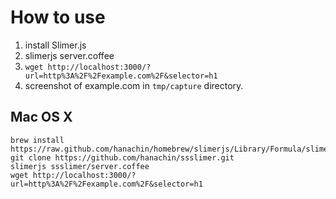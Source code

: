 # How to use

1. install Slimer.js
2. slimerjs server.coffee
3. `wget http://localhost:3000/?url=http%3A%2F%2Fexample.com%2F&selector=h1`
4. screenshot of example.com in `tmp/capture` directory.

## Mac OS X
```
brew install https://raw.github.com/hanachin/homebrew/slimerjs/Library/Formula/slimerjs.rb
git clone https://github.com/hanachin/ssslimer.git
slimerjs ssslimer/server.coffee
wget http://localhost:3000/?url=http%3A%2F%2Fexample.com%2F&selector=h1
```

